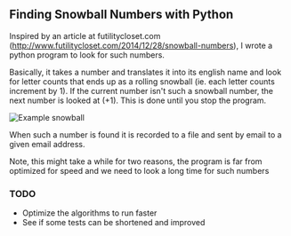 ## Finding Snowball Numbers with Python

Inspired by an article at futilitycloset.com (http://www.futilitycloset.com/2014/12/28/snowball-numbers), I wrote a python program to look for such numbers. 

Basically, it takes a number and translates it into its english name and look for letter counts that ends up as a rolling snowball (ie. each letter counts increment by 1). If the current number isn't such a snowball number, the next number is looked at (+1). This is done until you stop the program.

![](http://www.futilitycloset.com/wp-content/uploads/2014/12/2014-12-28-snowball-numbers-11.png "Example snowball")

When such a number is found it is recorded to a file and sent by email to a given email address.

Note, this might take a while for two reasons, the program is far from optimized for speed and we need to look a long time for such numbers

### TODO

* Optimize the algorithms to run faster
* See if some tests can be shortened and improved
